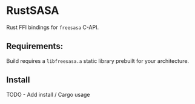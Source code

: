 # RustSASA

Rust FFI bindings for `freesasa` C-API.

## Requirements:

Build requires a `libfreesasa.a` static library prebuilt for your architecture.

## Install
TODO - Add install / Cargo usage
